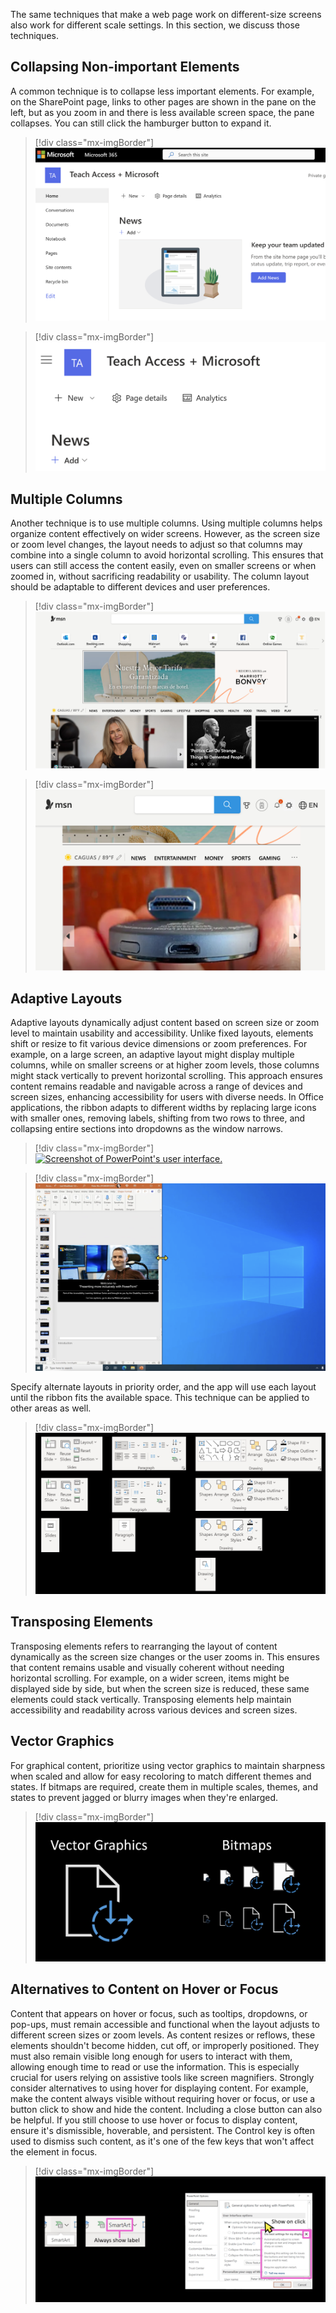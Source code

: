 The same techniques that make a web page work on different-size screens also work for different scale settings. In this section, we discuss those techniques.

## Collapsing Non-important Elements

A common technique is to collapse less important elements. For example, on the SharePoint page, links to other pages are shown in the pane on the left, but as you zoom in and there is less available screen space, the pane collapses. You can still click the hamburger button to expand it.

>[!div class="mx-imgBorder"]
>[![Screenshot of a SharePoint page titled "Teach Access + Microsoft".](../media/resize-reflow-design-collapsible-elements-1.png)](../media/resize-reflow-design-collapsible-elements-1.png#lightbox)

>[!div class="mx-imgBorder"]
>[![Screenshot of zoomed version of the "Microsoft + Teach Access".](../media/resize-reflow-design-collapsible-elements-2.png)](../media/resize-reflow-design-collapsible-elements-2.png#lightbox)

## Multiple Columns

Another technique is to use multiple columns. Using multiple columns helps organize content effectively on wider screens. However, as the screen size or zoom level changes, the layout needs to adjust so that columns may combine into a single column to avoid horizontal scrolling. This ensures that users can still access the content easily, even on smaller screens or when zoomed in, without sacrificing readability or usability. The column layout should be adaptable to different devices and user preferences.

>[!div class="mx-imgBorder"]
>[![Screenshot of a view of the MSN homepage, featuring various interactive elements and distinct content sections.](../media/multiple-columns.png)](../media/multiple-columns.png#lightbox)

>[!div class="mx-imgBorder"]
>[![Screenshot of zoomed version of the MSN homepage.](../media/msn-screenshot.png)](../media/msn-screenshot.png#lightbox)

## Adaptive Layouts

Adaptive layouts dynamically adjust content based on screen size or zoom level to maintain usability and accessibility. Unlike fixed layouts, elements shift or resize to fit various device dimensions or zoom preferences. For example, on a large screen, an adaptive layout might display multiple columns, while on smaller screens or at higher zoom levels, those columns might stack vertically to prevent horizontal scrolling. This approach ensures content remains readable and navigable across a range of devices and screen sizes, enhancing accessibility for users with diverse needs. In Office applications, the ribbon adapts to different widths by replacing large icons with smaller ones, removing labels, shifting from two rows to three, and collapsing entire sections into dropdowns as the window narrows.

>[!div class="mx-imgBorder"]
>[![Screenshot of PowerPoint's user interface.](../media/resize-reflow-design-adaptive-layouts-1.png)](../media/resize-reflow-design-adaptive-layouts-1.png#lightbox)

>[!div class="mx-imgBorder"]
>[![Screenshot of a resized version of PowerPoint's interface.](../media/resize-reflow-design-adaptive-layouts-2.png)](../media/resize-reflow-design-adaptive-layouts-2.png#lightbox)

Specify alternate layouts in priority order, and the app will use each layout until the ribbon fits the available space. This technique can be applied to other areas as well.
>[!div class="mx-imgBorder"]
>[![Screenshot of the image showcases different adaptive layout variations in the PowerPoint interface, highlighting how the toolbar and ribbon components adjust dynamically to fit the available screen space.](../media/resize-reflow-design-adaptive-layouts-3.png)](../media/resize-reflow-design-adaptive-layouts-3.png#lightbox)

## Transposing Elements

Transposing elements refers to rearranging the layout of content dynamically as the screen size changes or the user zooms in. This ensures that content remains usable and visually coherent without needing horizontal scrolling. For example, on a wider screen, items might be displayed side by side, but when the screen size is reduced, these same elements could stack vertically. Transposing elements help maintain accessibility and readability across various devices and screen sizes.

## Vector Graphics

For graphical content, prioritize using vector graphics to maintain sharpness when scaled and allow for easy recoloring to match different themes and states. If bitmaps are required, create them in multiple scales, themes, and states to prevent jagged or blurry images when they're enlarged.
>[!div class="mx-imgBorder"]
>[![Screenshot of vector graphics and bitmaps version of an icon.](../media/resize-reflow-design-vector-graphics.png)](../media/resize-reflow-design-vector-graphics.png#lightbox)

## Alternatives to Content on Hover or Focus

Content that appears on hover or focus, such as tooltips, dropdowns, or pop-ups, must remain accessible and functional when the layout adjusts to different screen sizes or zoom levels. As content resizes or reflows, these elements shouldn't become hidden, cut off, or improperly positioned. They must also remain visible long enough for users to interact with them, allowing enough time to read or use the information. This is especially crucial for users relying on assistive tools like screen magnifiers. Strongly consider alternatives to using hover for displaying content. For example, make the content always visible without requiring hover or focus, or use a button click to show and hide the content. Including a close button can also be helpful. If you still choose to use hover or focus to display content, ensure it's dismissible, hoverable, and persistent. The Control key is often used to dismiss such content, as it's one of the few keys that won't affect the element in focus.
>[!div class="mx-imgBorder"]
>[![Screenshot of various design alternatives for hover and click interactions within user interface elements, specifically in PowerPoint's ribbon and settings menu.](../media/resize-reflow-design-alternatives-hover.png)](../media/resize-reflow-design-alternatives-hover.png#lightbox)